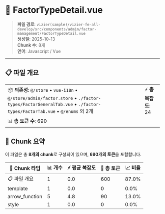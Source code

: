 # 📄 FactorTypeDetail.vue

> **파일 경로**: `vizier(sample)/vizier-fe-all-develop/src/components/admin/factor-management/FactorTypeDetail.vue`  
> **생성일**: 2025-10-13  
> **Chunk 수**: 8개  
> **언어**: Javascript / Vue
---





## 📋 파일 개요

| | |
|--|--|
| 📦 **의존성**: `@/store` • `vue-i18n` • `@/store/admin/factor.store` • `./factor-types/FactorGeneralTab.vue` • `./factor-types/FactorTab.vue` • `@/enums` 외 2개 | ⚡ **총 복잡도**: 24 |
| 📊 **총 토큰 수**: 690 |  |






## 🧩 Chunk 요약

이 파일은 총 **8개의 chunk**로 구성되어 있으며, **690개의 토큰**을 포함합니다.

| 🧩 Chunk 타입 | 📊 개수 | ⚡ 평균 복잡도 | 📝 총 토큰 | 📈 비율 |
|---------------|--------|-------------|----------|--------|
| 📋 파일 개요 | 1 | 0.0 | 600 | 87.0% |
| template | 1 | 0.0 | 0 | 0.0% |
| arrow_function | 5 | 4.8 | 90 | 13.0% |
| style | 1 | 0.0 | 0 | 0.0% |

